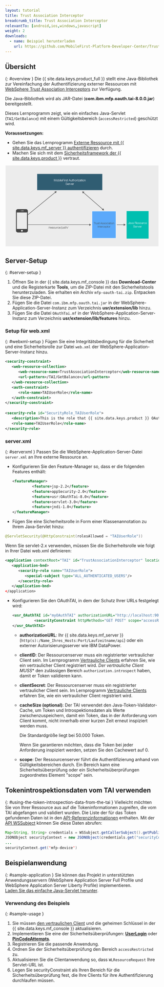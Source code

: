 ```yaml
---
layout: tutorial
title: Trust Association Interceptor
breadcrumb_title: Trust Association Interceptor
relevantTo: [android,ios,windows,javascript]
weight: 2
downloads:
  - name: Beispiel herunterladen
    url: https://github.com/MobileFirst-Platform-Developer-Center/TrustAssociationInterceptor/tree/release80
---
```

<!-- NLS_CHARSET=UTF-8 -->
## Übersicht
{: #overview }
Die {{ site.data.keys.product_full }} stellt eine Java-Bibliothek zur Vereinfachung der Authentifizierung externer Ressourcen
mit [WebSphere Trust Association Interceptors](https://www.ibm.com/support/knowledgecenter/SSHRKX_8.5.0/mp/security/sec_ws_tai.dita) zur Verfügung.

Die Java-Bibliothek wird als JAR-Datei (**com.ibm.mfp.oauth.tai-8.0.0.jar**) bereitgestellt.

Dieses Lernprogramm zeigt, wie ein einfaches Java-Servlet (`TAI/GetBalance`) mit einem Gültigkeitsbereich
(`accessRestricted`) geschützt wird.

**Voraussetzungen:**

* Gehen Sie das Lernprogramm [Externe Ressource mit {{ site.data.keys.mf_server }} authentifizieren](../) durch. 
* Machen Sie sich mit dem [Sicherheitsframework der {{ site.data.keys.product }}](../../) vertraut.

![Ablauf](TAI_flow.jpg)

## Server-Setup
{: #server-setup }
1. Öffnen Sie in der {{ site.data.keys.mf_console }} das **Download-Center** und die Registerkarte **Tools**, um die ZIP-Datei mit den Sicherheitstools herunterzuladen. Sie erhalten ein
Archiv `mfp-oauth-tai.zip`. Entpacken Sie diese ZIP-Datei. 
2. Fügen Sie die Datei `com.ibm.mfp.oauth.tai.jar` in der
WebSphere-Application-Server-Instanz zum Verzeichnis **usr/extension/lib** hinzu.
3. Fügen Sie die Datei `OAuthTai.mf` in der
WebSphere-Application-Server-Instanz zum Verzeichnis **usr/extension/lib/features** hinzu.

### Setup für web.xml
{: #webxml-setup }
Fügen Sie eine Integritätsbedingung für die Sicherheit und eine Sicherheitsrolle zur Datei
`web.xml` der WebSphere-Application-Server-Instanz hinzu. 

```xml
<security-constraint>
   <web-resource-collection>
      <web-resource-name>TrustAssociationInterceptor</web-resource-name>
      <url-pattern>/TAI/GetBalance</url-pattern>
   </web-resource-collection>
   <auth-constraint>
      <role-name>TAIUserRole</role-name>
   </auth-constraint>
</security-constraint>

<security-role id="SecurityRole_TAIUserRole">
   <description>This is the role that {{ site.data.keys.product }} OAuthTAI uses to protect the resource, and it is mandatory to map it to 'All Authenticated in Application' in WebSphere Application Server full profile and to 'ALL_AUTHENTICATED_USERS' in WebSphere Application Server Liberty.</description>
   <role-name>TAIUserRole</role-name>
</security-role>
```

### server.xml
{: #serverxml }
Passen Sie die WebSphere-Application-Server-Datei `server.xml` an Ihre externe Ressource an. 

* Konfigurieren Sie den Feature-Manager so, dass er die folgenden Features enthält: 

  ```xml
  <featureManager>
           <feature>jsp-2.2</feature>
           <feature>appSecurity-2.0</feature>
           <feature>usr:OAuthTai-8.0</feature>
           <feature>servlet-3.0</feature>
           <feature>jndi-1.0</feature>
  </featureManager>
  ```

* Fügen Sie eine Sicherheitsrolle in Form einer Klassenannotation zu Ihrem Java-Servlet hinzu: 

```java
@ServletSecurity(@HttpConstraint(rolesAllowed = "TAIUserRole"))
```

Wenn Sie servlet-2.x verwenden, müssen Sie die Sicherheitsrolle wie folgt in Ihrer Datei web.xml definieren: 

```xml
<application contextRoot="TAI" id="TrustAssociationInterceptor" location="TAI.war" name="TrustAssociationInterceptor"/>
   <application-bnd>
      <security-role name="TAIUserRole">
         <special-subject type="ALL_AUTHENTICATED_USERS"/>
      </security-role>
   </application-bnd>
</application>
```

* Konfigurieren Sie den OAuthTAI, in dem der Schutz Ihrer URLs festgelegt wird: 

  ```xml
  <usr_OAuthTAI id="myOAuthTAI" authorizationURL="http://localhost:9080/mfp/api" clientId="ExternalResourceId" clientSecret="ExternalResourcePass" cacheSize="500">
            <securityConstraint httpMethods="GET POST" scope="accessRestricted" securedURLs="/GetBalance"></securityConstraint>
  </usr_OAuthTAI>
  ```
    - **authorizationURL**: Ihr {{ site.data.keys.mf_server }} (`http(s):/Name_Ihres_Hosts:Port/Laufzeitname/api`)
oder ein externer Autorisierungsserver wie IBM DataPower.

    - **clientID**: Der Ressourcenserver muss ein registrierter vertraulicher Client sein. Im Lernprogramm [Vertrauliche Clients](../../confidential-clients/) erfahren Sie, wie ein vertraulicher Client registriert wird. *Der vertrauliche Client* *MUSS** den zulässigen Bereich `authorization.introspect` haben, damit er Token validieren kann. 

    - **clientSecret**: Der Ressourcenserver muss ein registrierter vertraulicher Client sein. Im Lernprogramm [Vertrauliche Clients](../../confidential-clients/) erfahren Sie, wie ein vertraulicher Client registriert wird. 
    - **cacheSize (optional)**: Der TAI verwendet den Java-Token-Validator-Cache, um Token und Introspektionsdaten
als Werte zwischenzuspeichern, damit ein Token, das in der Anforderung vom Client kommt, nicht innerhalb einer kurzen Zeit erneut inspiziert werden muss. 

        Die Standardgröße liegt bei 50.000 Token.   

        Wenn Sie garantieren möchten, dass die Token bei jeder Anforderung inspiziert werden, setzen Sie den Cachewert auf 0.   

    - **scope**: Der Ressourcenserver führt die Authentifizierung anhand von Gültigkeitsbereichen durch. Ein Bereich kann eine Sicherheitsüberprüfung oder ein Sicherheitsüberprüfungen zugeordnetes Element "scope" sein. 

## Tokenintrospektionsdaten vom TAI verwenden
{: #using-the-token-introspection-data-from-the-tai }
Vielleicht möchten Sie von Ihrer Ressource aus auf die Tokeninformationen zugreifen, die vom TAI abgefangen und validiert wurden. Die Liste der für das Token gefundenen
Daten ist in den [API-Referenzinformationen](../../../api/java-token-validator) enthalten. Mit der [API WSSubject](http://www.ibm.com/support/knowledgecenter/SSEQTP_8.5.5/com.ibm.websphere.wlp.doc/ae/rwlp_sec_apis.html) können Sie diese Daten abrufen:

```java
Map<String, String> credentials = WSSubject.getCallerSubject().getPublicCredentials(Hashtable.class).iterator().next();
JSONObject securityContext = new JSONObject(credentials.get("securityContext"));
...
securityContext.get('mfp-device')
```

## Beispielanwendung
{: #sample-application }
Sie können das Projekt in unterstützten Anwendungsservern (WebSphere Application Server Full Profile und WebSphere Application Server Liberty Profile) implementieren.  
[Laden Sie das einfache Java-Servlet herunter](https://github.com/MobileFirst-Platform-Developer-Center/TrustAssociationInterceptor/tree/release80).

### Verwendung des Beispiels
{: #sample-usage }
1. Sie müssen [den vertraulichen Client](../#confidential-client)
und die geheimen Schlüssel in der {{ site.data.keys.mf_console }} aktualisieren.
2. Implementieren Sie eine der Sicherheitsüberprüfungen: **[UserLogin](../../user-authentication/security-check/)**
oder **[PinCodeAttempts](../../credentials-validation/security-check/)**.
3. Registrieren Sie die passende Anwendung. 
4. Ordnen Sie der Sicherheitsüberprüfung den Bereich `accessRestricted` zu. 
5. Aktualisieren Sie die Clientanwendung so, dass `WLResourceRequest` Ihre Servlet-URL ist. 
6. Legen Sie securityConstraint als Ihren Bereich für die Sicherheitsüberprüfung fest, die Ihre Clients für ihre Authentifizierung durchlaufen müssen. 
